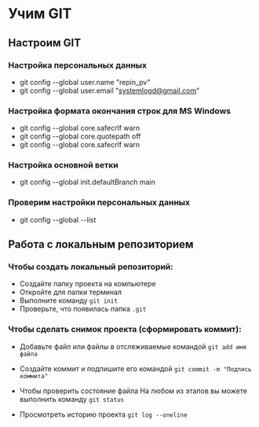 # Учим GIT

## Настроим GIT 
### Настройка персональных данных
* git config --global user.name "repin_pv"
* git config --global user.email "systemlogd@gmail.com"

### Настройка формата окончания строк для MS Windows
* git config --global core.safecrlf warn
* git config --global core.quotepath off
* git config --global core.safecrlf warn

### Настройка основной ветки
* git config --global init.defaultBranch main

### Проверим настройки персональных данных
* git config --global --list 

## Работа с локальным репозиторием
### Чтобы создать локальный репозиторий:
* Создайте папку проекта на компьютере
* Откройте для папки терминал
* Выполните команду `git init`
* Проверьте, что появилась папка `.git`

### Чтобы сделать снимок проекта (сформировать коммит):
* Добавьте файл или файлы в отслеживаемые командой `git add имя файла`
* Создайте коммит и подпишите его командой `git commit -m "Подпись коммита"`

* Чтобы проверить состояние файла На любом из этапов вы можете выполнить команду `git status`

* Просмотреть историю проекта `git log --oneline`